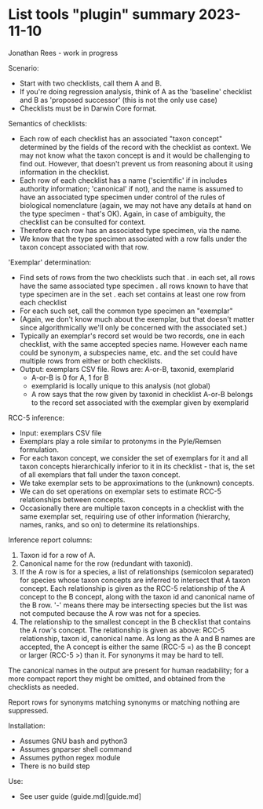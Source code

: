 # List tools "plugin" summary 2023-11-10

Jonathan Rees - work in progress

Scenario:
- Start with two checklists, call them A and B.
- If you're doing regression analysis, think of A as the 'baseline' 
  checklist and B as 'proposed successor' (this is not the only use case)
- Checklists must be in Darwin Core format.

Semantics of checklists:
- Each row of each checklist has an associated "taxon concept"
  determined by the fields of the record with the checklist as context.
  We may not know what the taxon concept is and it would be challenging to find 
  out.  However, that doesn't prevent us from reasoning about it
  using information in the checklist.
- Each row of each checklist has a name ('scientific' if in includes authority 
  information; 'canonical' if not),
  and the name is assumed to have an associated type specimen under
  control of the rules of biological nomenclature (again, we may not have any
  details at hand on the type specimen - that's OK).  Again, in case of 
  ambiguity, the checklist can be consulted for context.
- Therefore each row has an associated type specimen, via the name.
- We know that the type specimen associated with a row falls under
  the taxon concept associated with that row.

'Exemplar' determination:
- Find sets of rows from the two checklists such that
    . in each set, all rows have the same associated type specimen
    . all rows known to have that type specimen are in the set
    . each set contains at least one row from each checklist
- For each such set, call the common type specimen an "exemplar"
- (Again, we don't know much about the exemplar, but that doesn't matter
  since algorithmically we'll only be concerned with the associated set.)
- Typically an exemplar's record set would be two records, one in each
  checklist, with the same accepted species name.  However each name could
  be synonym, a subspecies name, etc. and the set could have multiple
  rows from either or both checklists.
- Output: exemplars CSV file.  Rows are: A-or-B, taxonid, exemplarid
    - A-or-B is 0 for A, 1 for B
    - exemplarid is locally unique to this analysis (not global)
    - A row says that the row given by taxonid in checklist A-or-B belongs
      to the record set associated with the exemplar given by exemplarid

RCC-5 inference:
- Input: exemplars CSV file
- Exemplars play a role similar to protonyms in the Pyle/Remsen formulation.
- For each taxon concept, we consider the set of exemplars for it and all 
  taxon concepts hierarchically inferior to it in its checklist - that is, 
  the set of all exemplars that fall under the taxon concept.
- We take exemplar sets to be approximations to the (unknown) concepts.
- We can do set operations on exemplar sets to estimate RCC-5
  relationships between concepts.
- Occasionally there are multiple taxon concepts 
  in a checklist with the same exemplar set, requiring
  use of other information (hierarchy, names, ranks, and so on)
  to determine its relationships.

Inference report columns:
1. Taxon id for a row of A.
1. Canonical name for the row (redundant with taxonid).
1. If the A row is for a species, a list of relationships (semicolon 
   separated) for species
   whose taxon concepts are inferred to intersect that A taxon concept.
   Each relationship is given as the RCC-5
   relationship of the A concept to the B concept, along
   with the taxon id and canonical name of the B row.
   '-' means there may be intersecting species but the list was not computed 
   because the A row was not for a species.
1. The relationship to the smallest concept in the B checklist
   that contains the A row's concept.  The relationship 
   is given as above: RCC-5 relationship, taxon id, canonical name.
   As long as the A
   and B names are accepted, the A concept is either the same (RCC-5 =)
   as the B concept or larger (RCC-5 >) than it.  For synonyms it may
   be hard to tell.

The canonical names in the output are present for human readability;
for a more compact report they might be omitted, and obtained from the
checklists as needed.

Report rows for synonyms matching synonyms or matching nothing are suppressed.

Installation:
- Assumes GNU bash and python3
- Assumes gnparser shell command
- Assumes python regex module
- There is no build step

Use:
- See user guide (guide.md)[guide.md]
